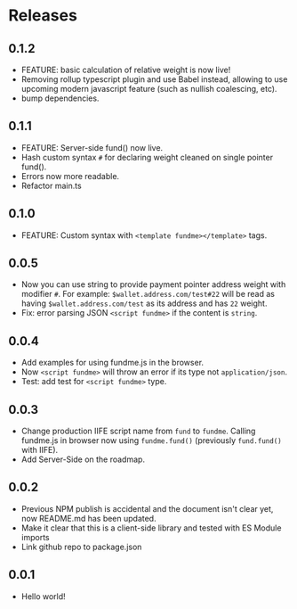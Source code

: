 # Releases

## 0.1.2

- FEATURE: basic calculation of relative weight is now live!
- Removing rollup typescript plugin and use Babel instead, allowing to use upcoming modern javascript feature (such as nullish coalescing, etc).
- bump dependencies.

## 0.1.1

- FEATURE: Server-side fund() now live.
- Hash custom syntax `#` for declaring weight cleaned on single pointer fund().
- Errors now more readable.
- Refactor main.ts

## 0.1.0

- FEATURE: Custom syntax with `<template fundme></template>` tags.

## 0.0.5

- Now you can use string to provide payment pointer address weight with modifier `#`. For example: `$wallet.address.com/test#22` will be read as having `$wallet.address.com/test` as its address and has `22` weight.
- Fix: error parsing JSON `<script fundme>` if the content is `string`.

## 0.0.4

- Add examples for using fundme.js in the browser.
- Now `<script fundme>` will throw an error if its type not `application/json`.
- Test: add test for `<script fundme>` type.

## 0.0.3

- Change production IIFE script name from `fund` to `fundme`. Calling fundme.js in browser now using `fundme.fund()` (previously `fund.fund()` with IIFE).
- Add Server-Side on the roadmap.

## 0.0.2

- Previous NPM publish is accidental and the document isn't clear yet, now README.md has been updated.
- Make it clear that this is a client-side library and tested with ES Module imports
- Link github repo to package.json

## 0.0.1

- Hello world!
